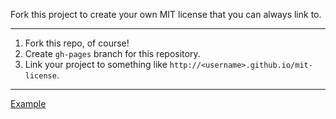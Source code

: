 Fork this project to create your own MIT license that you can always link to.

---

1. Fork this repo, of course!
2. Create `gh-pages` branch for this repository.
3. Link your project to something like `http://<username>.github.io/mit-license`.

---

[Example](http://unijas.github.io/mit-license)
